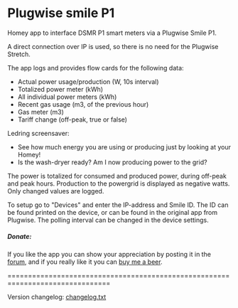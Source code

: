 # Plugwise smile P1 #

Homey app to interface DSMR P1 smart meters via a Plugwise Smile P1.

A direct connection over IP is used, so there is no need for the Plugwise Stretch.

The app logs and provides flow cards for the following data:
- Actual power usage/production (W, 10s interval)
- Totalized power meter (kWh)
- All individual power meters (kWh)
- Recent gas usage (m3, of the previous hour)
- Gas meter (m3)
- Tariff change (off-peak, true or false)

Ledring screensaver:
- See how much energy you are using or producing just by looking at your Homey!
- Is the wash-dryer ready? Am I now producing power to the grid?

The power is totalized for consumed and produced power, during off-peak and
peak hours. Production to the powergrid is displayed as negative watts.
Only changed values are logged.

To setup go to "Devices" and enter the IP-address and Smile ID. The ID can be
found printed on the device, or can be found in the original app from Plugwise.
The polling interval can be changed in the device settings.

##### Donate: #####
If you like the app you can show your appreciation by posting it in the [forum],
and if you really like it you can [buy me a beer](https://paypal.me/gruijter).

===============================================================================

Version changelog: [changelog.txt]

[forum]: https://community.athom.com/t/8012
[changelog.txt]: https://github.com/gruijter/com.plugwise.smile/blob/master/changelog.txt

